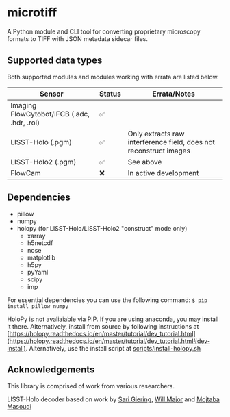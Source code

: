 # microtiff
A Python module and CLI tool for converting proprietary microscopy formats to TIFF with JSON metadata sidecar files.

## Supported data types
Both supported modules and modules working with errata are listed below.

| Sensor | Status | Errata/Notes |
| --- | --- | --- |
| Imaging FlowCytobot/IFCB (.adc, .hdr, .roi) | :white_check_mark: | |
| LISST-Holo (.pgm) | :white_check_mark: | Only extracts raw interference field, does not reconstruct images |
| LISST-Holo2 (.pgm) | :white_check_mark: | See above |
| FlowCam | :x: | In active development |

## Dependencies

- pillow
- numpy
- holopy (for LISST-Holo/LISST-Holo2 "construct" mode only)
    - xarray
    - h5netcdf
    - nose
    - matplotlib
    - h5py
    - pyYaml
    - scipy
    - imp

For essential dependencies you can use the following command:
`$ pip install pillow numpy`

HoloPy is not avaliaiable via PIP. If you are using anaconda, you may install it there. Alternatively, install from source by following instructions at [https://holopy.readthedocs.io/en/master/tutorial/dev_tutorial.html](https://holopy.readthedocs.io/en/master/tutorial/dev_tutorial.html#dev-install). Alternatively, use the install script at [scripts/install-holopy.sh](scripts/install-holopy.sh)

## Acknowledgements
This library is comprised of work from various researchers.

LISST-Holo decoder based on work by [Sari Giering](https://github.com/sarigiering), [Will Major](https://github.com/obg-wrm) and [Mojtaba Masoudi](https://github.com/Mojtabamsd)
